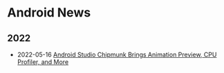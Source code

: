 
# Android News

## 2022

- 2022-05-16 [Android Studio Chipmunk Brings Animation Preview, CPU Profiler, and More](https://android-developers.googleblog.com/2022/05/android-studio-chipmunk.html)


